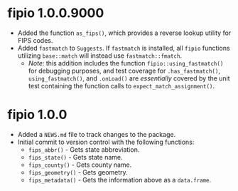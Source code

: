 # fipio 1.0.0.9000

* Added the function `as_fips()`, which provides a reverse lookup utility for FIPS codes.
* Added `fastmatch` to `Suggests`. If `fastmatch` is installed, all `fipio` functions utilizing `base::match` will instead use `fastmatch::fmatch`.
    - *Note:* this addition includes the function `fipio::using_fastmatch()` for debugging purposes, and test coverage for `.has_fastmatch()`, `using_fastmatch()`, and `.onLoad()` are *essentially* covered by the unit test containing the function calls to `expect_match_assignment()`.

# fipio 1.0.0

* Added a `NEWS.md` file to track changes to the package.
* Initial commit to version control with the following functions:
    - `fips_abbr()` - Gets state abbreviation.
    - `fips_state()` - Gets state name.
    - `fips_county()` - Gets county name.
    - `fips_geometry()` - Gets geometry.
    - `fips_metadata()` - Gets the information above as a `data.frame`.